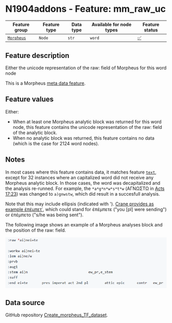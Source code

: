 # N1904addons - Feature: mm_raw_uc

Feature group |Feature type | Data type | Available for node types | Feature status
---  | --- | --- | --- | ---
[`Morpheus`](README.md#feature-group-morpheus-analyses-meta-and-summary) | `Node` | `str` | `word` | [✅](featurestatus.md#Trustworthy "Trustworthy")

## Feature description

Either the unicode representation of the raw: field of Morpheus for this word node

This is a Morpheus [meta data feature](../using_the_morpheus_features.md#morpheus-feature-classes).

## Feature values

Either:
 - When at least one Morpheus analytic block was returned for this word node, this feature contains the unicode representation of the raw: field of the analytic block. 
 - When no analytic block was returned, this feature contains no data (which is the case for 2124 word nodes).

## Notes

In most cases where this feature contains data, it matches feature [`text`](https://centerblc.github.io/N1904/features/text.html), except for 32 instances where an capitalized word did not receive any Morpheus analytic block. In those cases, the word was decapitalized and the analysis re-runned. For example, the `*a*g*n*w*s*t*w` (ΑΓΝΩΣΤΩ in [Acts 17:23](https://learner.bible/text/show_text/nestle1904/Acts/17/23)) was changed to `a)gnwstw`, which did result in a succesfull analysis.

Note that this may include ellipsis (indicated with '). [Crane provides as example ἐπέμπετ᾽](https://github.com/gregorycrane/Homerica/blob/1ad202eec627414e7153f5512d6cb43abc22e308/Tb%2BMorpheus#L77), which could stand for ἐπέμπετε ("you [pl] were sending") or ἐπέμπετο ("s/he was being sent").

The following image shows an example of a Morpheus analyses block and the position of the raw: field.

<IMG SRC="images/morpheus_block_example.png">

## Data source

GitHub repository [Create_morpheus_TF_dataset](https://tonyjurg.github.io/Create_morpheus_TF_dataset/).
